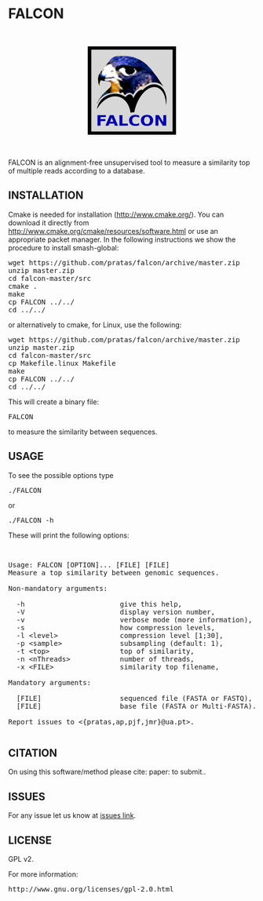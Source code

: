 # FALCON #

<br>
<p align="center"><img src="/logo.png" 
alt="FALCON" width="180" height="180" border="0" /></p>
<br>

FALCON is an alignment-free unsupervised tool to measure a similarity top of multiple reads according to a database.

## INSTALLATION ##

Cmake is needed for installation (http://www.cmake.org/). You can download it directly from http://www.cmake.org/cmake/resources/software.html or use an appropriate packet manager. In the following instructions we show the procedure to install smash-global:
<pre>
wget https://github.com/pratas/falcon/archive/master.zip
unzip master.zip
cd falcon-master/src
cmake .
make
cp FALCON ../../
cd ../../
</pre>
or alternatively to cmake, for Linux, use the following:
<pre>
wget https://github.com/pratas/falcon/archive/master.zip
unzip master.zip
cd falcon-master/src
cp Makefile.linux Makefile
make
cp FALCON ../../
cd ../../
</pre>
This will create a binary file: 
<pre>
FALCON 
</pre>
to measure the similarity between sequences.

## USAGE ##

To see the possible options type
<pre>
./FALCON
</pre>
or
<pre>
./FALCON -h
</pre>
These will print the following options:
<pre>
<p>
Usage: FALCON [OPTION]... [FILE] [FILE]                                  
Measure a top similarity between genomic sequences.                      
                                                                         
Non-mandatory arguments:                                                 
                                                                         
  -h                       give this help,                               
  -V                       display version number,                       
  -v                       verbose mode (more information),              
  -s                       how compression levels,                       
  -l &#60level&#62               compression level [1;30],                     
  -p &#60sample&#62              subsampling (default: 1),                     
  -t &#60top&#62                 top of similarity,                            
  -n &#60nThreads&#62            number of threads,                            
  -x &#60FILE&#62                similarity top filename,                      
                                                                         
Mandatory arguments:                                                     
                                                                         
  [FILE]                   sequenced file (FASTA or FASTQ),              
  [FILE]                   base file (FASTA or Multi-FASTA).             
                                                                         
Report issues to &#60{pratas,ap,pjf,jmr}@ua.pt&#62.
</pre>

## CITATION ##

On using this software/method please cite:
paper: to submit..

## ISSUES ##

For any issue let us know at [issues link](https://github.com/pratas/falcon/issues).

## LICENSE ##

GPL v2.

For more information:
<pre>http://www.gnu.org/licenses/gpl-2.0.html</pre>

